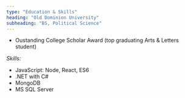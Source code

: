 ```yaml
---
type: "Education & Skills"
heading: "Old Dominion University"
subheading: "BS, Political Science"
---
```

* Oustanding College Scholar Award (top graduating Arts & Letters student)

*Skills:*

* JavaScript: Node, React, ES6
* .NET with C#
* MongoDB
* MS SQL Server